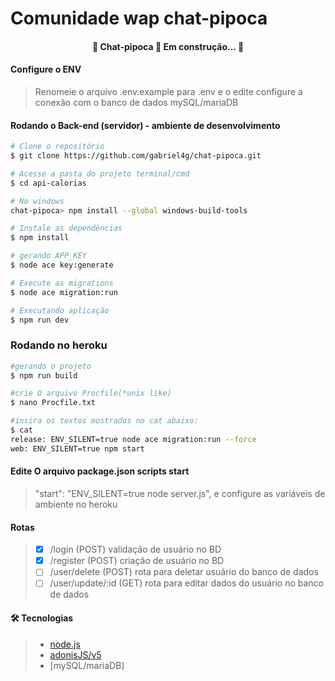 # Comunidade wap chat-pipoca

<h4 align="center"> 
	🚧  Chat-pipoca  🚀 Em construção...  🚧
</h4>

#### Configure o ENV

> Renomeie o arquivo .env.example para .env e o edite
> configure a conexão com o banco de dados mySQL/mariaDB


#### Rodando o Back-end (servidor) - ambiente de desenvolvimento

```bash
# Clone o repositório
$ git clone https://github.com/gabriel4g/chat-pipoca.git

# Acesse a pasta do projeto terminal/cmd
$ cd api-calorias

# No windows
chat-pipoca> npm install --global windows-build-tools

# Instale as dependências
$ npm install

# gerando APP_KEY
$ node ace key:generate

# Execute as migrations
$ node ace migration:run

# Executando aplicação
$ npm run dev
```
### Rodando no heroku
```bash
#gerando o projeto
$ npm run build

#crie O arquivo Procfile(*unix like)
$ nano Procfile.txt

#insira os textos mostrados no cat abaixo:
$ cat
release: ENV_SILENT=true node ace migration:run --force
web: ENV_SILENT=true npm start
```

#### Edite O arquivo package.json scripts start
> "start": "ENV_SILENT=true node server.js",
> e configure as variáveis de ambiente no heroku

#### Rotas

> - [X] /login (POST) validação de usuário no BD
> - [X] /register (POST) criação de usuário no BD
> - [ ] /user/delete (POST) rota para deletar usuário do banco de dados
> - [ ] /user/update/:id (GET) rota para editar dados do usuário no banco de dados

#### 🛠 Tecnologias

> - [node.js](https://nodejs.org/en/)
> - [adonisJS/v5](https://adonisjs.com/)
> - [mySQL/mariaDB]

